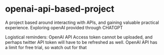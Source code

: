 # openai-api-based-project
A project based around interacting with APIs, and gaining valuable practical experience. Exploring openAI provided through CHATGPT


Logistical reminders:
OpenAI API Access token cannot be uploaded, and perhaps twitter API token will have to be refreshed as well. 
OpenAI API has a limit for free trial, so watch out for that
